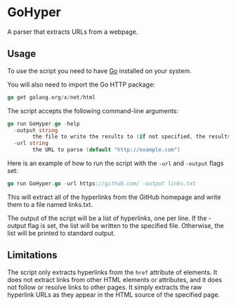 # GoHyper
A parser that extracts URLs from a webpage.

## Usage
To use the script you need to have [Go](https://go.dev/dl/) installed on your system. 

You will also need to import the Go HTTP package:

```go
go get golang.org/x/net/html
```

The script accepts the following command-line arguments:

```go
go run GoHyper.go -help                                                 
  -output string
        the file to write the results to (if not specified, the results will be printed to standard output)
  -url string
        the URL to parse (default "http://example.com")
```

Here is an example of how to run the script with the `-url` and `-output` flags set:

```go
go run GoHyper.go -url https://github.com/ -output links.txt
```

This will extract all of the hyperlinks from the GitHub homepage and write them to a file named links.txt.

The output of the script will be a list of hyperlinks, one per line. If the -output flag is set, the list will be written to the specified file. Otherwise, the list will be printed to standard output.

## Limitations
The script only extracts hyperlinks from the `href` attribute of <a> elements. It does not extract links from other HTML elements or attributes, and it does not follow or resolve links to other pages. It simply extracts the raw hyperlink URLs as they appear in the HTML source of the specified page.
